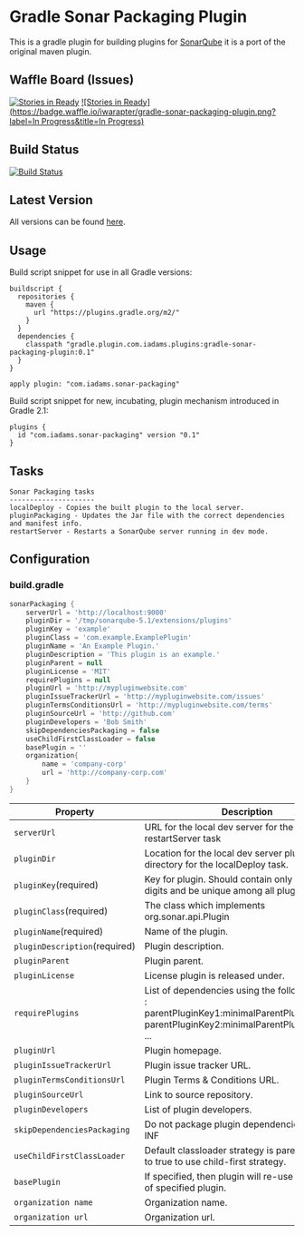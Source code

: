 Gradle Sonar Packaging Plugin
=========

This is a gradle plugin for building plugins for [SonarQube] it is a port of the original maven plugin. 

Waffle Board (Issues)
------------
[![Stories in Ready](https://badge.waffle.io/iwarapter/gradle-sonar-packaging-plugin.png?label=ready&title=Ready)](https://waffle.io/iwarapter/gradle-sonar-packaging-plugin)
[![Stories in Ready](https://badge.waffle.io/iwarapter/gradle-sonar-packaging-plugin.png?label=In Progress&title=In Progress)](https://waffle.io/iwarapter/gradle-sonar-packaging-plugin)

Build Status
------------
[![Build Status](https://travis-ci.org/iwarapter/gradle-sonar-packaging-plugin.svg?branch=master)](https://travis-ci.org/iwarapter/gradle-sonar-packaging-plugin)

Latest Version
--------------
All versions can be found [here].

Usage
-----------

Build script snippet for use in all Gradle versions:
```
buildscript {
  repositories {
    maven {
      url "https://plugins.gradle.org/m2/"
    }
  }
  dependencies {
    classpath "gradle.plugin.com.iadams.plugins:gradle-sonar-packaging-plugin:0.1"
  }
}

apply plugin: "com.iadams.sonar-packaging"
```
Build script snippet for new, incubating, plugin mechanism introduced in Gradle 2.1:
```
plugins {
  id "com.iadams.sonar-packaging" version "0.1"
}
```

Tasks
-----------
```
Sonar Packaging tasks
---------------------
localDeploy - Copies the built plugin to the local server.
pluginPackaging - Updates the Jar file with the correct dependencies and manifest info.
restartServer - Restarts a SonarQube server running in dev mode.
```
## Configuration

### build.gradle
```groovy
sonarPackaging {
    serverUrl = 'http://localhost:9000'
    pluginDir = '/tmp/sonarqube-5.1/extensions/plugins'
    pluginKey = 'example'
    pluginClass = 'com.example.ExamplePlugin'
    pluginName = 'An Example Plugin.'
    pluginDescription = 'This plugin is an example.'
    pluginParent = null
    pluginLicense = 'MIT'
    requirePlugins = null
    pluginUrl = 'http://mypluginwebsite.com'
    pluginIssueTrackerUrl = 'http://mypluginwebsite.com/issues'
    pluginTermsConditionsUrl = 'http://mypluginwebsite.com/terms'
    pluginSourceUrl = 'http://github.com'
    pluginDevelopers = 'Bob Smith'
    skipDependenciesPackaging = false
    useChildFirstClassLoader = false
    basePlugin = ''
    organization{
        name = 'company-corp'
        url = 'http://company-corp.com'
    }
}
```
Property     | Description
------------ | -------------
`serverUrl`| URL for the local dev server for the restartServer task
`pluginDir` | Location for the local dev server plugin directory for the localDeploy task.
`pluginKey`(required) | Key for plugin. Should contain only letters and digits and be unique among all plugins.
`pluginClass`(required) | The class which implements org.sonar.api.Plugin
`pluginName`(required) | Name of the plugin.
`pluginDescription`(required) | Plugin description.
`pluginParent` | Plugin parent.
`pluginLicense` | License plugin is released under.
`requirePlugins` | List of dependencies using the following format : parentPluginKey1:minimalParentPluginVersion1, parentPluginKey2:minimalParentPluginVersion2, ...
`pluginUrl` | Plugin homepage.
`pluginIssueTrackerUrl` | Plugin issue tracker URL.
`pluginTermsConditionsUrl` | Plugin Terms & Conditions URL.
`pluginSourceUrl` | Link to source repository.
`pluginDevelopers` | List of plugin developers.
`skipDependenciesPackaging` | Do not package plugin dependencies in META-INF
`useChildFirstClassLoader` | Default classloader strategy is parent-first. Set to true to use child-first strategy.
`basePlugin` | If specified, then plugin will re-use ClassLoader of specified plugin.
`organization name` | Organization name.
`organization url` | Organization url.

[SonarQube]:http://www.sonarqube.org/
[here]:https://plugins.gradle.org/plugin/com.iadams.sonar-packaging
